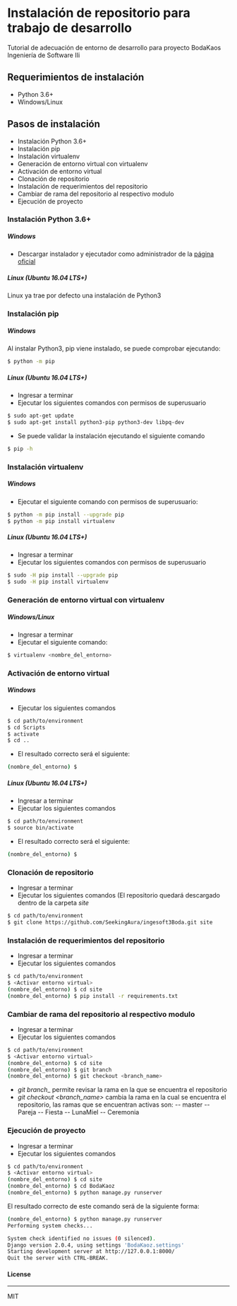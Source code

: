 # Instalación de repositorio para trabajo de desarrollo

Tutorial de adecuación de entorno de desarrollo para proyecto BodaKaos Ingeniería de Software IIi

## Requerimientos de instalación
  - Python 3.6+
  - Windows/Linux

## Pasos de instalación
  - Instalación Python 3.6+
  - Instalación pip
  - Instalación virtualenv 
  - Generación de entorno virtual con virtualenv
  - Activación de entorno virtual
  - Clonación de repositorio
  - Instalación de requerimientos del repositorio
  - Cambiar de rama del repositorio al respectivo modulo
  - Ejecución de proyecto

### Instalación Python 3.6+
##### Windows
  - Descargar instalador y ejecutador como administrador de la [página oficial](https://www.python.org/ftp/python/3.6.5/python-3.6.5.exe)
##### Linux (Ubuntu 16.04 LTS+)
Linux ya trae por defecto una instalación de Python3

### Instalación pip
##### Windows
Al instalar Python3, pip viene instalado, se puede comprobar ejecutando:
```sh
$ python -m pip
```
  
##### Linux (Ubuntu 16.04 LTS+)
  - Ingresar a terminar
  - Ejecutar los siguientes comandos con permisos de superusuario
```sh
$ sudo apt-get update
$ sudo apt-get install python3-pip python3-dev libpq-dev
```
- Se puede validar la instalación ejecutando el siguiente comando
```sh
$ pip -h
```

### Instalación virtualenv
##### Windows
- Ejecutar el siguiente comando con permisos de superusuario:
```sh
$ python -m pip install --upgrade pip
$ python -m pip install virtualenv
```
  
##### Linux (Ubuntu 16.04 LTS+)
  - Ingresar a terminar
  - Ejecutar los siguientes comandos con permisos de superusuario
```sh
$ sudo -H pip install --upgrade pip
$ sudo -H pip install virtualenv
```


### Generación de entorno virtual con virtualenv
##### Windows/Linux
  - Ingresar a terminar
  - Ejecutar el siguiente comando:
```sh
$ virtualenv <nombre_del_entorno>
```

### Activación de entorno virtual
##### Windows
- Ejecutar los siguientes comandos
```sh
$ cd path/to/environment
$ cd Scripts
$ activate
$ cd ..
```
- El resultado correcto será el siguiente:
```sh
(nombre_del_entorno) $ 
```
  
##### Linux (Ubuntu 16.04 LTS+)
  - Ingresar a terminar
  - Ejecutar los siguientes comandos
```sh
$ cd path/to/environment
$ source bin/activate
```
- El resultado correcto será el siguiente:
```sh
(nombre_del_entorno) $ 
```

### Clonación de repositorio
  - Ingresar a terminar
  - Ejecutar los siguientes comandos (El repositorio quedará descargado dentro de la carpeta _site_
```sh
$ cd path/to/environment
$ git clone https://github.com/SeekingAura/ingesoft3Boda.git site
```

### Instalación de requerimientos del repositorio
  - Ingresar a terminar
  - Ejecutar los siguientes comandos
```sh
$ cd path/to/environment
$ <Activar entorno virtual>
(nombre_del_entorno) $ cd site
(nombre_del_entorno) $ pip install -r requirements.txt
```

### Cambiar de rama del repositorio al respectivo modulo
  - Ingresar a terminar
  - Ejecutar los siguientes comandos
```sh
$ cd path/to/environment
$ <Activar entorno virtual>
(nombre_del_entorno) $ cd site
(nombre_del_entorno) $ git branch
(nombre_del_entorno) $ git checkout <branch_name>
```

- _git branch__ permite revisar la rama en la que se encuentra el repositorio
- _git checkout <branch_name>_ cambia la rama en la cual se encuentra el repositorio, las ramas que se encuentran activas son:
-- master
-- Pareja
-- Fiesta
-- LunaMiel
-- Ceremonia

### Ejecución de proyecto
  - Ingresar a terminar
  - Ejecutar los siguientes comandos
```sh
$ cd path/to/environment
$ <Activar entorno virtual>
(nombre_del_entorno) $ cd site
(nombre_del_entorno) $ cd BodaKaoz
(nombre_del_entorno) $ python manage.py runserver
```

El resultado correcto de este comando será de la siguiente forma:
```sh
(nombre_del_entorno) $ python manage.py runserver
Performing system checks...

System check identified no issues (0 silenced).
Django version 2.0.4, using settings 'BodaKaoz.settings'
Starting development server at http://127.0.0.1:8000/
Quit the server with CTRL-BREAK.
```

#### License
----

MIT